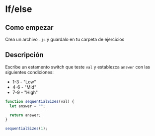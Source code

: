 # If/else

## Como empezar

Crea un archivo `.js` y guardalo en tu carpeta de ejercicios

## Descripción

Escribe un estamento switch que teste `val` y establezca `answer` con las siguientes condiciones:

- 1-3 - "Low"
- 4-6 - "Mid"
- 7-9 - "High"

```js
function sequentialSizes(val) {
  let answer = "";

  return answer;
}

sequentialSizes(1);
```
